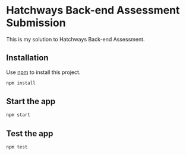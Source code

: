 # Hatchways Back-end Assessment Submission

This is my solution to Hatchways Back-end Assessment.

## Installation

Use [npm](https://nodejs.org/en/download/) to install this project.

```bash
npm install
```

## Start the app
```bash
npm start
```

## Test the app
```bash
npm test
```